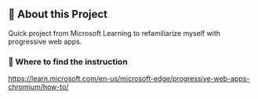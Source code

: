 ## :star2: About this Project
Quick project from Microsoft Learning to refamiliarize myself with progressive web apps.

### :telescope: Where to find the instruction

https://learn.microsoft.com/en-us/microsoft-edge/progressive-web-apps-chromium/how-to/
